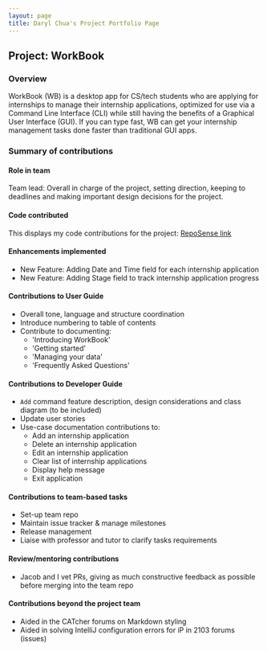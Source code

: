 ```yaml
---
layout: page
title: Daryl Chua's Project Portfolio Page
---
```


## Project: WorkBook

### Overview

WorkBook (WB) is a desktop app for CS/tech students who are applying for internships to manage their internship applications, optimized for use via a Command Line Interface (CLI) while still having the benefits of a Graphical User Interface (GUI). If you can type fast, WB can get your internship management tasks done faster than traditional GUI apps.

### Summary of contributions

#### Role in team

Team lead: Overall in charge of the project, setting direction, keeping to deadlines and making important design decisions for the project.

#### Code contributed
This displays my code contributions for the project: [RepoSense link](https://nus-cs2103-ay2223s1.github.io/tp-dashboard/?search=rylzxc&breakdown=true)

#### Enhancements implemented
- New Feature: Adding Date and Time field for each internship application
- New Feature: Adding Stage field to track internship application progress

#### Contributions to User Guide
- Overall tone, language and structure coordination
- Introduce numbering to table of contents
- Contribute to documenting:
  - 'Introducing WorkBook'
  - 'Getting started'
  - 'Managing your data'
  - 'Frequently Asked Questions'

#### Contributions to Developer Guide
- `Add` command feature description, design considerations and class diagram (to be included)
- Update user stories
- Use-case documentation contributions to:
  - Add an internship application
  - Delete an internship application
  - Edit an internship application
  - Clear list of internship applications
  - Display help message
  - Exit application

#### Contributions to team-based tasks

* Set-up team repo
* Maintain issue tracker & manage milestones
* Release management
* Liaise with professor and tutor to clarify tasks requirements

#### Review/mentoring contributions

* Jacob and I vet PRs, giving as much constructive feedback as possible before merging into the team repo

#### Contributions beyond the project team

* Aided in the CATcher forums on Markdown styling
* Aided in solving IntelliJ configuration errors for iP in 2103 forums (issues)

